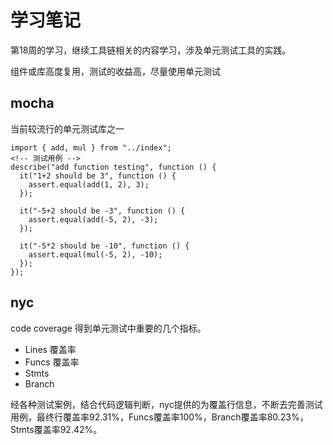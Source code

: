 # 学习笔记
第18周的学习，继续工具链相关的内容学习，涉及单元测试工具的实践。

组件或库高度复用，测试的收益高，尽量使用单元测试

## mocha
当前较流行的单元测试库之一

```
import { add, mul } from "../index";
<!-- 测试用例 -->
describe("add function testing", function () {
  it("1+2 should be 3", function () {
    assert.equal(add(1, 2), 3);
  });

  it("-5+2 should be -3", function () {
    assert.equal(add(-5, 2), -3);
  });

  it("-5*2 should be -10", function () {
    assert.equal(mul(-5, 2), -10);
  });
});

```

## nyc
code coverage 得到单元测试中重要的几个指标。
- Lines 覆盖率
- Funcs 覆盖率
- Stmts
- Branch


经各种测试案例，结合代码逻辑判断，nyc提供的为覆盖行信息，不断去完善测试用例，最终行覆盖率92.31%，Funcs覆盖率100%，Branch覆盖率80.23%，Stmts覆盖率92.42%。





